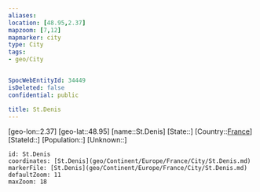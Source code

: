 ```yaml
---
aliases: 
location: [48.95,2.37]
mapzoom: [7,12] 
mapmarker: city 
type: City
tags:
- geo/City


SpocWebEntityId: 34449
isDeleted: false
confidential: public

title: St.Denis
---
```

[geo-lon::2.37]
[geo-lat::48.95]
[name::St.Denis]
[State::]
[Country::[France](geo/Continent/Europe/France.md)]
[StateId::]
[Population::]
[Unknown::]


```leaflet
id: St.Denis
coordinates: [St.Denis](geo/Continent/Europe/France/City/St.Denis.md)
markerFile: [St.Denis](geo/Continent/Europe/France/City/St.Denis.md)
defaultZoom: 11 
maxZoom: 18
```


